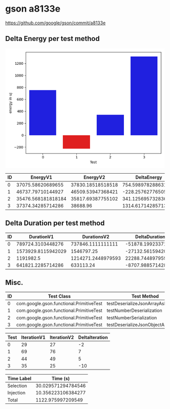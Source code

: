 # gson a8133e


https://github.com/google/gson/commit/a8133e



## Delta Energy per test method

![](./gson_delta_energy_0_v.png)


| ID | EnergyV1 | EnergyV2 | DeltaEnergy | σV1 | σV2 |
| --- | --- | --- | --- | --- | --- |
| 0 | 37075.58620689655 | 37830.18518518518 | 754.5989782886318 | 6632.451310073781 | 4207.693571058694 |
| 1 | 46737.79710144927 | 46509.53947368421 | -228.25762776505871 | 17198.450233163465 | 15581.569154850518 |
| 2 | 35476.568181818184 | 35817.69387755102 | 341.1256957328369 | 9133.291864974302 | 9676.385181026806 |
| 3 | 37374.34285714286 | 38688.96 | 1314.6171428571397 | 3330.3195894933665 | 3787.3989753391443 |

## Delta Duration per test method


| ID | DurationV1 | DurationsV2 | DeltaDuration |
| --- | --- | --- | --- |
| 0 | 789724.3103448276 | 737846.1111111111 | -51878.19923371647 |
| 1 | 1573929.8115942029 | 1546797.25 | -27132.56159420288 |
| 2 | 1191982.5 | 1214271.2448979593 | 22288.74489795929 |
| 3 | 641821.2285714286 | 633113.24 | -8707.988571428577 |

## Misc.

| ID | Test Class | Test Method |
| --- | --- | --- |
| 0 | com.google.gson.functional.PrimitiveTest | testDeserializeJsonArrayAsNumber |
| 1 | com.google.gson.functional.PrimitiveTest | testNumberDeserialization |
| 2 | com.google.gson.functional.PrimitiveTest | testNumberSerialization |
| 3 | com.google.gson.functional.PrimitiveTest | testDeserializeJsonObjectAsNumber |




| Test | IterationV1 | IterationV2 | DeltaIteration |
| --- | --- | --- | --- |
| 0 | 29 | 27 | -2 |
| 1 | 69 | 76 | 7 |
| 2 | 44 | 49 | 5 |
| 3 | 35 | 25 | -10 |



| Time Label | Time (s) |
| --- | --- |
| Selection | 30.029571294784546 |
| Injection | 10.356223106384277 |
| Total | 1122.975997209549 |


